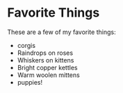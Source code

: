 # Favorite Things

These are a few of my favorite things:

- corgis
- Raindrops on roses
- Whiskers on kittens
- Bright copper kettles
- Warm woolen mittens
- puppies!
